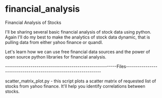 # financial_analysis
Financial Analysis of Stocks

I'll be sharing several basic financial analysis of stock data using python.
Again I'll do my best to make the analytics of stock data dynamic, that is
pulling data from either yahoo finance or quandl.

Let's learn how we can use free financial data sources and the power of
open source python libraries for financial analysis.

---------------------------------------------------------Files-----------------------------------------------------------------

scatter_matrix_plot.py - this script plots a scatter matrix of requested
                         list of stocks from yahoo finance. It'll help you
                         identify correlations between stocks.
